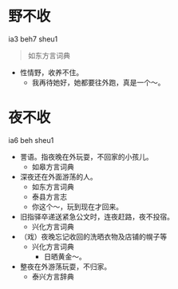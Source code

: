 # 野不收
ia3 beh7 sheu1
> 如东方言词典
- 性情野，收养不住。
  - 我再待她好，她都要往外跑，真是一个～。

# 夜不收
ia6 beh sheu1
+ 詈语。指夜晚在外玩耍，不回家的小孩儿。
  * 如皋方言词典
+ 深夜还在外面游荡的人。
  * 如东方言词典
  * 泰县方言志
  - 你这个～，玩到现在才回来。
+ 旧指驿卒递送紧急公文时，连夜赶路，夜不投宿。
  * 兴化方言词典
+ （戏）夜晚忘记收回的洗晒衣物及店铺的幌子等
  * 兴化方言词典
    - 日晒黄金～。
+ 整夜在外游荡玩耍，不归家。
  * 泰兴方言辞典

